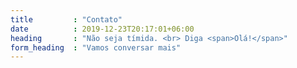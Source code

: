 ```yaml
---
title         : "Contato"
date          : 2019-12-23T20:17:01+06:00
heading       : "Não seja tímida. <br> Diga <span>Olá!</span>"
form_heading  : "Vamos conversar mais"
---
```


